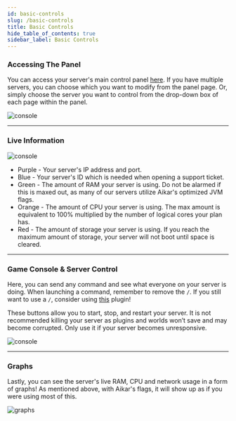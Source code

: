 ```yaml
---
id: basic-controls
slug: /basic-controls
title: Basic Controls
hide_table_of_contents: true
sidebar_label: Basic Controls
---
```


### Accessing The Panel

You can access your server's main control panel [here](https://mc.bloom.host/). If you have multiple servers, you can choose which you want to modify from the panel page. Or, simply choose the server you want to control from the drop-down box of each page within the panel.

![console](/imgs/using_the_panel/basic_controls/1.png)

---

### Live Information
![console](/imgs/using_the_panel/basic_controls/2.png)

- Purple - Your server's IP address and port.
- Blue - Your server's ID which is needed when opening a support ticket.
- Green - The amount of RAM your server is using. Do not be alarmed if this is maxed out, as many of our servers utilize Aikar's optimized JVM flags.
- Orange - The amount of CPU your server is using. The max amount is equivalent to 100% multiplied by the number of logical cores your plan has.
- Red - The amount of storage your server is using. If you reach the maximum amount of storage, your server will not boot until space is cleared.

---

### Game Console & Server Control
Here, you can send any command and see what everyone on your server is doing. When launching a command, remember to remove the `/`. If you still want to use a `/`, consider using [this](https://www.spigotmc.org/resources/81157) plugin!

These buttons allow you to start, stop, and restart your server. It is not recommended killing your server as plugins and worlds won’t save and may become corrupted. Only use it if your server becomes unresponsive.

![console](/imgs/using_the_panel/basic_controls/3.png)

---

### Graphs
Lastly, you can see the server's live RAM, CPU and network usage in a form of graphs! As mentioned above, with Aikar's flags, it will show up as if you were using most of this. 

![graphs](/imgs/using_the_panel/basic_controls/4.png)
